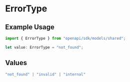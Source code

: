 # ErrorType

## Example Usage

```typescript
import { ErrorType } from "openapi/sdk/models/shared";

let value: ErrorType = "not_found";
```

## Values

```typescript
"not_found" | "invalid" | "internal"
```